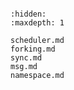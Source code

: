 <!-- proc -->

```{include} README.md
```

```{toctree}
:hidden:
:maxdepth: 1

scheduler.md
forking.md
sync.md
msg.md
namespace.md
```
